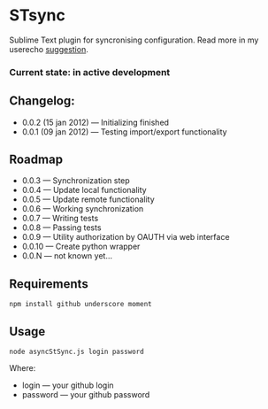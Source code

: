 # STsync #

Sublime Text plugin for syncronising configuration. Read more in my userecho [suggestion](http://sublimetext.userecho.com/topic/111402-syncing-settings-files-and-plugins-list-with-gistgithubcom/).

### Current state: in active development ###

## Changelog: ##

* 0.0.2 (15 jan 2012) — Initializing finished
* 0.0.1 (09 jan 2012) — Testing import/export functionality

## Roadmap ##

* 0.0.3 — Synchronization step
* 0.0.4 — Update local functionality
* 0.0.5 — Update remote functionality
* 0.0.6 — Working synchronization
* 0.0.7 — Writing tests
* 0.0.8 — Passing tests
* 0.0.9 — Utility authorization by OAUTH via web interface
* 0.0.10 — Create python wrapper
* 0.0.N — not known yet…

## Requirements ##

    npm install github underscore moment

## Usage ##
    
    node asyncStSync.js login password

Where:

* login — your github login
* password — your github password